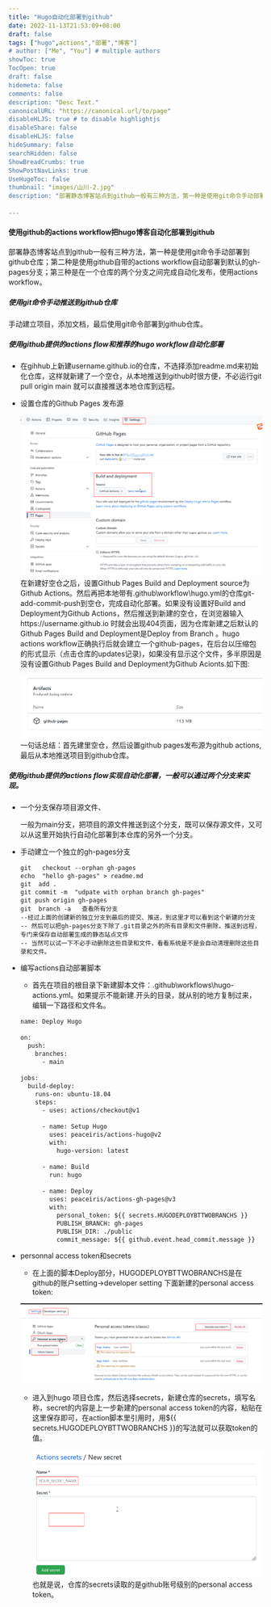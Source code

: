 ```yaml
---
title: "Hugo自动化部署到github"
date: 2022-11-13T21:53:09+08:00
draft: false
tags: ["hugo",actions","部署","博客"]
# author: ["Me", "You"] # multiple authors
showToc: true
TocOpen: true
draft: false
hidemeta: false
comments: false
description: "Desc Text."
canonicalURL: "https://canonical.url/to/page"
disableHLJS: true # to disable highlightjs
disableShare: false
disableHLJS: false
hideSummary: false
searchHidden: false
ShowBreadCrumbs: true
ShowPostNavLinks: true
UseHugoToc: false 
thumbnail: "images/山川-2.jpg"
description: "部署静态博客站点到github一般有三种方法，第一种是使用git命令手动部署到github仓库；第二种是使用github自带的actions workflow自动部署到默认的gh-pages分支；第三种是在一个仓库的两个分支之间完成自动化发布，同时是使用actions workflow"

---
```


####  使用github的actions workflow把hugo博客自动化部署到github

部署静态博客站点到github一般有三种方法，第一种是使用git命令手动部署到github仓库；第二种是使用github自带的actions workflow自动部署到默认的gh-pages分支；第三种是在一个仓库的两个分支之间完成自动化发布，使用actions workflow。

##### 使用git命令手动推送到github仓库

手动建立项目，添加文档，最后使用git命令部署到github仓库。

##### 使用github提供的actions  flow和推荐的hugo workflow自动化部署

* 在gihhub上新建username.github.io的仓库，不选择添加readme.md来初始化仓库，这样就新建了一个空仓，从本地推送到github时很方便，不必运行git pull  origin main 就可以直接推送本地仓库到远程。

* 设置仓库的Github Pages 发布源

  ![](images/gihub-pages-deployment-source.png)
  在新建好空仓之后，设置Github Pages Build and Deployment source为Github Actions。然后再把本地带有\.github\workflow\hugo.yml的仓库git-add-commit-push到空仓，完成自动化部署。如果没有设置好Build and Deployment为Github Actions，然后推送到新建的空仓，在浏览器输入https://username.github.io 时就会出现404页面，因为仓库新建之后默认的Github Pages Build and Deployment是Deploy from Branch 。hugo actions workflow正确执行后就会建立一个github-pages，在后台以压缩包的形式显示（点击仓库的updates记录)，如果没有显示这个文件，多半原因是没有设置Github Pages Build and Deployment为Github Acionts.如下图:
  
  ![](images/Artifacts-github-pages.png)
  一句话总结：首先建里空仓，然后设置github pages发布源为github actions,最后从本地推送项目到github仓库。

##### 使用github提供的actions  flow实现自动化部署，一般可以通过两个分支来实现。

* 一个分支保存项目源文件、

  一般为main分支，把项目的源文件推送到这个分支，既可以保存源文件，又可以从这里开始执行自动化部署到本仓库的另外一个分支。
  
* 手动建立一个独立的gh-pages分支
  
  ~~~
  git   checkout --orphan gh-pages
  echo  "hello gh-pages" > readme.md
  git  add .
  git commit -m  "udpate with orphan branch gh-pages"
  git push origin gh-pages
  git  branch -a   查看所有分支 
  --经过上面的创建新的独立分支到最后的提交、推送，到这里才可以看到这个新建的分支
  -- 然后可以把gh-pages分支下除了.git目录之外的所有目录和文件删除，推送到远程，专门来保存自动部署生成的静态站点文件
  -- 当然可以试一下不必手动删除这些目录和文件，看看系统是不是会自动清理删除这些目录和文件。
  
  ~~~
  
* 编写actions自动部署脚本

  * 首先在项目的根目录下新建脚本文件：.github\workflows\hugo-actions.yml。如果提示不能新建.开头的目录，就从别的地方复制过来，编辑一下路径和文件名。

  ```
  name: Deploy Hugo  
  
  on:
    push:
      branches:
        - main   
  
  jobs:
    build-deploy:
      runs-on: ubuntu-18.04
      steps:
        - uses: actions/checkout@v1
  
        - name: Setup Hugo
          uses: peaceiris/actions-hugo@v2
          with:
            hugo-version: latest
  
        - name: Build 
          run: hugo
  
        - name: Deploy
          uses: peaceiris/actions-gh-pages@v3
          with:
            personal_token: ${{ secrets.HUGODEPLOYBTTWOBRANCHS }} 
            PUBLISH_BRANCH: gh-pages  
            PUBLISH_DIR: ./public  
            commit_message: ${{ github.event.head_commit.message }}
  ```

* personnal access token和secrets
   * 在上面的脚本Deploy部分，HUGODEPLOYBTTWOBRANCHS是在github的账户setting->developer setting 下面新建的personal access token:

  ![](images/github-token.png)

  * 进入到hugo 项目仓库，然后选择secrets，新建仓库的secrets，填写名称，secret的内容是上一步新建的personal access token的内容，粘贴在这里保存即可，在action脚本里引用时，用${{ secrets.HUGODEPLOYBTTWOBRANCHS }}的写法就可以获取token的值。
  
    ![](images/repository-secret-new.png)
   也就是说，仓库的secrets读取的是github账号级别的personal access token。
